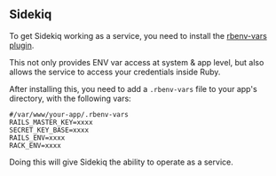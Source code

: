 ## Sidekiq
To get Sidekiq working as a service, you need to install the [rbenv-vars plugin](https://github.com/rbenv/rbenv-vars).

This not only provides ENV var access at system & app level, but also allows the service to access your credentials inside Ruby.

After installing this, you need to add a `.rbenv-vars` file to your app's directory, with the following vars:

```
#/var/www/your-app/.rbenv-vars
RAILS_MASTER_KEY=xxxx
SECRET_KEY_BASE=xxxx
RAILS_ENV=xxxx
RACK_ENV=xxxx
```

Doing this will give Sidekiq the ability to operate as a service.
